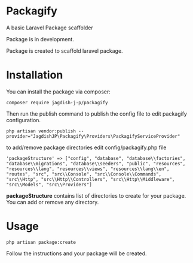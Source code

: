 # Packagify

A basic Laravel Package scaffolder

Package is in development.

Package is created to scaffold laravel package.

# Installation

You can install the package via composer:

```
composer require jagdish-j-p/packagify
```

Then run the publish command to publish the config file to edit packagify configuration.

```
php artisan vendor:publish --provider="JagdishJP\Packagify\Providers\PackagifyServiceProvider"
```

to add/remove package directories edit config/packagify.php file

```
'packageStructure' => ["config", "database", "database\\factories", "database\\migrations", "database\\seeders", "public", "resources", "resources\\lang", "resources\\views", "resources\\lang\\en", "routes", "src", "src\\Console", "src\\Console\\Commands", "src\\Http", "src\\Http\\Controllers", "src\\Http\\Middleware", "src\\Models", "src\\Providers"]
```

**packageStructure** contains list of directories to create for your package. You can add or remove any directory.

# Usage

```
php artisan package:create
```

Follow the instructions and your package will be created.
